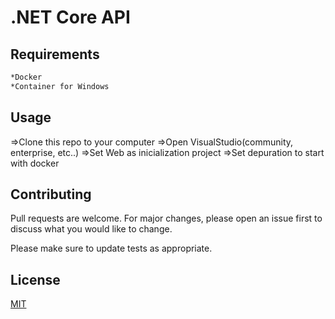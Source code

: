 # .NET Core API


## Requirements
```bash
*Docker
*Container for Windows
```

## Usage

=>Clone this repo to your computer
=>Open VisualStudio(community, enterprise, etc..)
=>Set Web as inicialization project
=>Set depuration to start with docker

## Contributing
Pull requests are welcome. For major changes, please open an issue first to discuss what you would like to change.

Please make sure to update tests as appropriate.

## License
[MIT](https://choosealicense.com/licenses/mit/)
